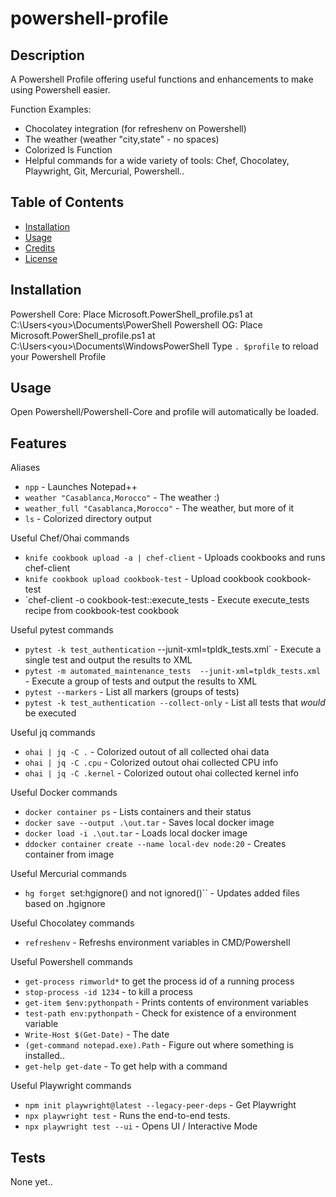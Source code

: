 



# powershell-profile

## Description

A Powershell Profile offering useful functions and enhancements to make using Powershell easier.

Function Examples:
* Chocolatey integration (for refreshenv on Powershell)
* The weather (weather "city,state" - no spaces)
* Colorized ls Function
* Helpful commands for a wide variety of tools:  Chef, Chocolatey, Playwright, Git, Mercurial, Powershell.. 

## Table of Contents

- [Installation](#installation)
- [Usage](#usage)
- [Credits](#credits)
- [License](#license)

## Installation

Powershell Core: Place Microsoft.PowerShell_profile.ps1 at C:\Users\<you>\Documents\PowerShell 
Powershell OG: Place Microsoft.PowerShell_profile.ps1 at C:\Users\<you>\Documents\WindowsPowerShell
Type `. $profile` to reload your Powershell Profile

## Usage

Open Powershell/Powershell-Core and profile will automatically be loaded.

## Features

Aliases
* `npp` - Launches Notepad++
* `weather "Casablanca,Morocco"` - The weather :)
* `weather_full "Casablanca,Morocco"` - The weather, but more of it
* `ls` - Colorized directory output

Useful Chef/Ohai commands
* `knife cookbook upload -a | chef-client` - Uploads cookbooks and runs chef-client
* `knife cookbook upload cookbook-test` - Upload cookbook cookbook-test
* `chef-client -o cookbook-test::execute_tests - Execute execute_tests recipe from cookbook-test cookbook

Useful pytest commands
* `pytest -k test_authentication`  --junit-xml=tpldk_tests.xml` - Execute a single test and output the results to XML
* `pytest -m automated_maintenance_tests  --junit-xml=tpldk_tests.xml` - Execute a group of tests and output the results to XML
* `pytest --markers` - List all markers (groups of tests)
* `pytest -k test_authentication --collect-only` - List all tests that *would* be executed

Useful jq commands
* `ohai | jq -C .` - Colorized outout of all collected ohai data
* `ohai | jq -C .cpu` - Colorized outout ohai collected CPU info
* `ohai | jq -C .kernel` - Colorized outout ohai collected kernel info

Useful Docker commands
* `docker container ps` - Lists containers and their status
* `docker save --output .\out.tar` - Saves local docker image
* `docker load -i .\out.tar` - Loads local docker image
* `ddocker container create --name local-dev node:20` - Creates container from image

Useful Mercurial commands
* `hg forget `set:hgignore() and not ignored()`` - Updates added files based on .hgignore

Useful Chocolatey commands
* `refreshenv` - Refreshs environment variables in CMD/Powershell

Useful Powershell commands
* `get-process rimworld*` to get the process id of a running process
* `stop-process -id 1234` - to kill a process
* `get-item $env:pythonpath` - Prints contents of environment variables
* `test-path env:pythonpath` - Check for existence of a environment variable
* `Write-Host $(Get-Date)` - The date
* `(get-command notepad.exe).Path` - Figure out where something is installed..
* `get-help get-date` - To get help with a command

Useful Playwright commands
* `npm init playwright@latest --legacy-peer-deps` - Get Playwright
* `npx playwright test` - Runs the end-to-end tests.
* `npx playwright test --ui` - Opens UI / Interactive Mode

## Tests

None yet..